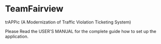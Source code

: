 # TeamFairview
trAPPic (A Modernization of Traffic Violation Ticketing System)


Please Read the USER'S MANUAL for the complete guide how to set up the application.
